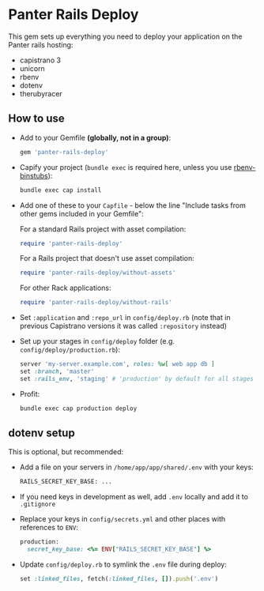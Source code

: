 # Panter Rails Deploy

This gem sets up everything you need to deploy your application on the Panter rails hosting:

- capistrano 3
- unicorn
- rbenv
- dotenv
- therubyracer

## How to use

- Add to your Gemfile **(globally, not in a group)**:
  ```ruby
  gem 'panter-rails-deploy'
  ```

- Capify your project (`bundle exec` is required here, unless you use [rbenv-binstubs](https://github.com/ianheggie/rbenv-binstubs)):
  ```sh
  bundle exec cap install
  ```

- Add one of these to your `Capfile` - below the line "Include tasks from other gems included in your Gemfile":
  
  For a standard Rails project with asset compilation:

  ```ruby
  require 'panter-rails-deploy'
  ```

  For a Rails project that doesn't use asset compilation:

  ```ruby
  require 'panter-rails-deploy/without-assets'
  ```

  For other Rack applications:
  
  ```ruby
  require 'panter-rails-deploy/without-rails'
  ```

- Set `:application` and `:repo_url` in `config/deploy.rb` (note that in previous Capistrano versions it was called `:repository` instead)

- Set up your stages in `config/deploy` folder (e.g. `config/deploy/production.rb`):
  ```ruby
  server 'my-server.example.com', roles: %w[ web app db ]
  set :branch, 'master'
  set :rails_env, 'staging' # 'production' by default for all stages
  ```

- Profit:
  ```sh
  bundle exec cap production deploy
  ```

## dotenv setup

This is optional, but recommended:

- Add a file on your servers in `/home/app/app/shared/.env` with your keys:
  ```sh
  RAILS_SECRET_KEY_BASE: ...
  ```

- If you need keys in development as well, add `.env` locally and add it to `.gitignore`

- Replace your keys in `config/secrets.yml` and other places with references to `ENV`:
  ```ruby
  production:
    secret_key_base: <%= ENV["RAILS_SECRET_KEY_BASE"] %>
  ```

- Update `config/deploy.rb` to symlink the `.env` file during deploy:
  ```ruby
  set :linked_files, fetch(:linked_files, []).push('.env')
  ```
